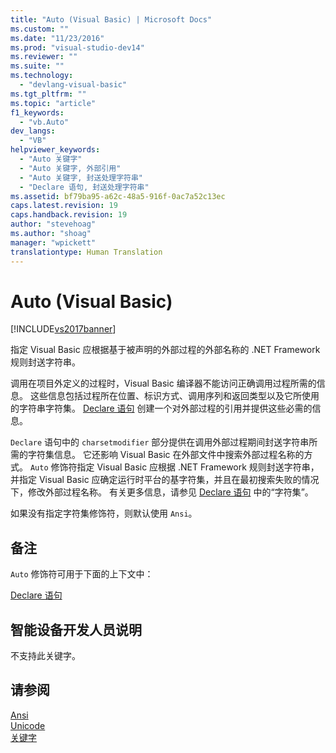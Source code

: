 ```yaml
---
title: "Auto (Visual Basic) | Microsoft Docs"
ms.custom: ""
ms.date: "11/23/2016"
ms.prod: "visual-studio-dev14"
ms.reviewer: ""
ms.suite: ""
ms.technology: 
  - "devlang-visual-basic"
ms.tgt_pltfrm: ""
ms.topic: "article"
f1_keywords: 
  - "vb.Auto"
dev_langs: 
  - "VB"
helpviewer_keywords: 
  - "Auto 关键字"
  - "Auto 关键字, 外部引用"
  - "Auto 关键字, 封送处理字符串"
  - "Declare 语句, 封送处理字符串"
ms.assetid: bf79ba95-a62c-48a5-916f-0ac7a52c13ec
caps.latest.revision: 19
caps.handback.revision: 19
author: "stevehoag"
ms.author: "shoag"
manager: "wpickett"
translationtype: Human Translation
---
```

# Auto (Visual Basic)
[!INCLUDE[vs2017banner](../../../csharp/includes/vs2017banner.md)]

指定 Visual Basic 应根据基于被声明的外部过程的外部名称的 .NET Framework 规则封送字符串。  
  
 调用在项目外定义的过程时，Visual Basic 编译器不能访问正确调用过程所需的信息。  这些信息包括过程所在位置、标识方式、调用序列和返回类型以及它所使用的字符串字符集。  [Declare 语句](../../../visual-basic/language-reference/statements/declare-statement.md) 创建一个对外部过程的引用并提供这些必需的信息。  
  
 `Declare` 语句中的 `charsetmodifier` 部分提供在调用外部过程期间封送字符串所需的字符集信息。  它还影响 Visual Basic 在外部文件中搜索外部过程名称的方式。  `Auto` 修饰符指定 Visual Basic 应根据 .NET Framework 规则封送字符串，并指定 Visual Basic 应确定运行时平台的基字符集，并且在最初搜索失败的情况下，修改外部过程名称。  有关更多信息，请参见 [Declare 语句](../../../visual-basic/language-reference/statements/declare-statement.md) 中的“字符集”。  
  
 如果没有指定字符集修饰符，则默认使用 `Ansi`。  
  
## 备注  
 `Auto` 修饰符可用于下面的上下文中：  
  
 [Declare 语句](../../../visual-basic/language-reference/statements/declare-statement.md)  
  
## 智能设备开发人员说明  
 不支持此关键字。  
  
## 请参阅  
 [Ansi](../../../visual-basic/language-reference/modifiers/ansi.md)   
 [Unicode](../../../visual-basic/language-reference/modifiers/unicode.md)   
 [关键字](../../../visual-basic/language-reference/keywords/index.md)